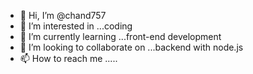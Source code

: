 - 👋 Hi, I’m @chand757
- 👀 I’m interested in ...coding
- 🌱 I’m currently learning ...front-end development
- 💞️ I’m looking to collaborate on ...backend with node.js
- 📫 How to reach me .....

<!---
chand757/chand757 is a ✨ special ✨ repository because its `README.md` (this file) appears on your GitHub profile.
You can click the Preview link to take a look at your changes.
--->

